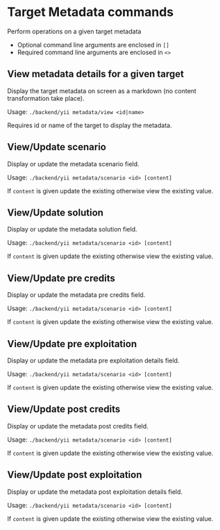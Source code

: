 # Target Metadata commands
Perform operations on a given target metadata

* Optional command line arguments are enclosed in `[]`
* Required command line arguments are enclosed in `<>`

## View metadata details for a given target
Display the target metadata on screen as a markdown (no content transformation take place).

Usage: `./backend/yii metadata/view <id|name>`

Requires id or name of the target to display the metadata.

## View/Update scenario
Display or update the metadata scenario field.

Usage: `./backend/yii metadata/scenario <id> [content]`

If `content` is given update the existing otherwise view the existing value.

## View/Update solution
Display or update the metadata solution field.

Usage: `./backend/yii metadata/scenario <id> [content]`

If `content` is given update the existing otherwise view the existing value.

## View/Update pre credits
Display or update the metadata pre credits field.

Usage: `./backend/yii metadata/scenario <id> [content]`

If `content` is given update the existing otherwise view the existing value.

## View/Update pre exploitation
Display or update the metadata pre exploitation details field.

Usage: `./backend/yii metadata/scenario <id> [content]`

If `content` is given update the existing otherwise view the existing value.

## View/Update post credits
Display or update the metadata post credits field.

Usage: `./backend/yii metadata/scenario <id> [content]`

If `content` is given update the existing otherwise view the existing value.

## View/Update post exploitation
Display or update the metadata post exploitation details field.

Usage: `./backend/yii metadata/scenario <id> [content]`

If `content` is given update the existing otherwise view the existing value.
